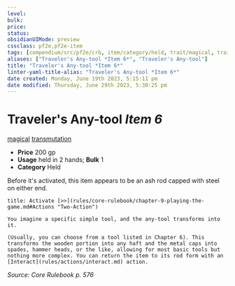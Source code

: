 ```yaml
---
level:
bulk:
price:
status:
obsidianUIMode: preview
cssclass: pf2e,pf2e-item
tags: [compendium/src/pf2e/crb, item/category/held, trait/magical, trait/transmutation]
aliases: ["Traveler's Any-tool *Item 6*", "Traveler's Any-tool"]
title: "Traveler's Any-tool *Item 6*"
linter-yaml-title-alias: "Traveler's Any-tool *Item 6*"
date created: Monday, June 19th 2023, 5:15:11 pm
date modified: Thursday, June 29th 2023, 5:30:25 pm
---
```


# Traveler's Any-tool *Item 6*

[magical](rules/traits/magical.md) [transmutation](rules/traits/transmutation.md)  

- **Price** 200 gp
- **Usage** held in 2 hands; **Bulk** 1
- **Category** Held

Before it's activated, this item appears to be an ash rod capped with steel on either end.

```ad-embed-ability
title: Activate [>>](rules/core-rulebook/chapter-9-playing-the-game.md#Actions "Two-Action")

You imagine a specific simple tool, and the any-tool transforms into it.

(Usually, you can choose from a tool listed in Chapter 6). This transforms the wooden portion into any haft and the metal caps into spades, hammer heads, or the like, allowing for most basic tools but nothing more complex. You can return the item to its rod form with an [Interact](rules/actions/interact.md) action.
```

*Source: Core Rulebook p. 576*
